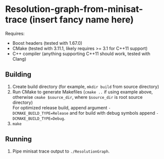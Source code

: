 # Resolution-graph-from-minisat-trace (insert fancy name here)

Requires:

* Boost headers (tested with 1.67.0)
* CMake (tested with 3.11.1, likely requires >= 3.1 for C++11 support)
* C++ compiler (anything supporting C++11 should work, tested with Clang)

## Building
1. Create build directory (for example, `mkdir build` from source directory)
2. Run CMake to generate Makefiles (`cmake ..` if using example above, otherwise
`cmake $source_dir`, where `$source_dir` is root source directory)  
For optimized release build, append argument `-DCMAKE_BUILD_TYPE=Release` and for
build with debug symbols append `-DCMAKE_BUILD_TYPE=Debug`.
3. `make`

## Running
1. Pipe minisat trace output to `./ResolutionGraph`.
